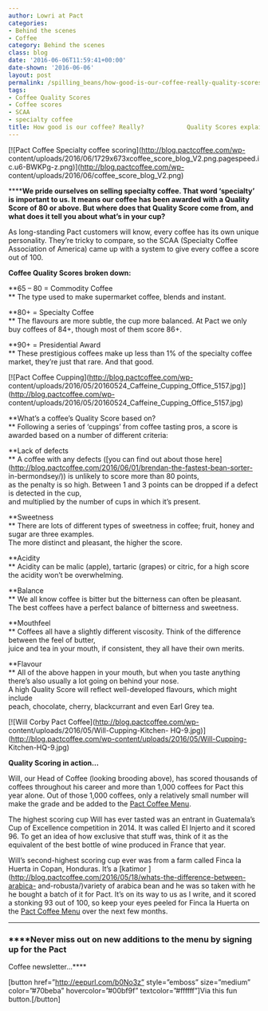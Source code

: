 ```yaml
---
author: Lowri at Pact
categories:
- Behind the scenes
- Coffee
category: Behind the scenes
class: blog
date: '2016-06-06T11:59:41+00:00'
date-shown: '2016-06-06'
layout: post
permalink: /spilling_beans/how-good-is-our-coffee-really-quality-scores-explained
tags:
- Coffee Quality Scores
- Coffee scores
- SCAA
- specialty coffee
title: How good is our coffee? Really?            Quality Scores explained.
---
```


[![Pact Coffee Specialty coffee scoring](http://blog.pactcoffee.com/wp-
content/uploads/2016/06/1729x673xcoffee_score_blog_V2.png.pagespeed.ic.u6-BWKPg-z.png)](http://blog.pactcoffee.com/wp-
content/uploads/2016/06/coffee_score_blog_V2.png)

******We pride ourselves on selling specialty coffee. That word ‘specialty’ is
important to us. It means our coffee has been awarded with a Quality Score of
80 or above. But where does that Quality Score come from, and what does it
tell you about what’s in your cup?**

As long-standing Pact customers will know, every coffee has its own unique
personality. They’re tricky to compare, so the SCAA (Specialty Coffee
Association of America) came up with a system to give every coffee a score out
of 100.

**Coffee Quality Scores broken down:**

**65 – 80 = Commodity Coffee  
** The type used to make supermarket coffee, blends and instant.

**80+ = Specialty Coffee  
** The flavours are more subtle, the cup more balanced. At Pact we only buy
coffees of 84+, though most of them score 86+.

**90+ = Presidential Award  
** These prestigious coffees make up less than 1% of the specialty coffee
market, they’re just that rare. And that good.

[![Pact Coffee Cupping](http://blog.pactcoffee.com/wp-
content/uploads/2016/05/20160524_Caffeine_Cupping_Office_5157.jpg)](http://blog.pactcoffee.com/wp-
content/uploads/2016/05/20160524_Caffeine_Cupping_Office_5157.jpg)

**What’s a coffee’s Quality Score based on?  
** Following a series of ‘cuppings’ from coffee tasting pros, a score is
awarded based on a number of different criteria:

**Lack of defects  
** A coffee with any defects ([you can find out about those
here](http://blog.pactcoffee.com/2016/06/01/brendan-the-fastest-bean-sorter-
in-bermondsey/)) is unlikely to score more than 80 points,  
as the penalty is so high. Between 1 and 3 points can be dropped if a defect
is detected in the cup,  
and multiplied by the number of cups in which it’s present.

**Sweetness  
** There are lots of different types of sweetness in coffee; fruit, honey and
sugar are three examples.  
The more distinct and pleasant, the higher the score.

**Acidity  
** Acidity can be malic (apple), tartaric (grapes) or citric, for a high score
the acidity won’t be overwhelming.

**Balance  
** We all know coffee is bitter but the bitterness can often be pleasant.  
The best coffees have a perfect balance of bitterness and sweetness.

**Mouthfeel  
** Coffees all have a slightly different viscosity. Think of the difference
between the feel of butter,  
juice and tea in your mouth, if consistent, they all have their own merits.

**Flavour  
** All of the above happen in your mouth, but when you taste anything there’s
also usually a lot going on behind your nose.  
A high Quality Score will reflect well-developed flavours, which might include  
peach, chocolate, cherry, blackcurrant and even Earl Grey tea.

[![Will Corby Pact Coffee](http://blog.pactcoffee.com/wp-
content/uploads/2016/05/Will-Cupping-Kitchen-
HQ-9.jpg)](http://blog.pactcoffee.com/wp-content/uploads/2016/05/Will-Cupping-
Kitchen-HQ-9.jpg)

**Quality Scoring in action…**

Will, our Head of Coffee (looking brooding above), has scored thousands of
coffees throughout his career and more than 1,000 coffees for Pact this year
alone. Out of those 1,000 coffees, only a relatively small number will make
the grade and be added to the [Pact Coffee
Menu](https://www.pactcoffee.com/coffees).

The highest scoring cup Will has ever tasted was an entrant in Guatemala’s Cup
of Excellence competition in 2014. It was called El Injerto and it scored 96.
To get an idea of how exclusive that stuff was, think of it as the equivalent
of the best bottle of wine produced in France that year.

Will’s second-highest scoring cup ever was from a farm called Finca la Huerta
in Copan, Honduras. It’s a [katimor
](http://blog.pactcoffee.com/2016/05/18/whats-the-difference-between-arabica-
and-robusta/)variety of arabica bean and he was so taken with he he bought a
batch of it for Pact. It’s on its way to us as I write, and it scored a
stonking 93 out of 100, so keep your eyes peeled for Finca la Huerta on the
[Pact Coffee Menu](https://www.pactcoffee.com/coffees) over the next few
months.

* * *

### ****Never miss out on new additions to the menu by signing up for the Pact
Coffee newsletter…****

[button href=”http://eepurl.com/b0No3z” style=”emboss” size=”medium”
color=”#70beba” hovercolor=”#00bf9f” textcolor=”#ffffff”]Via this fun
button.[/button]